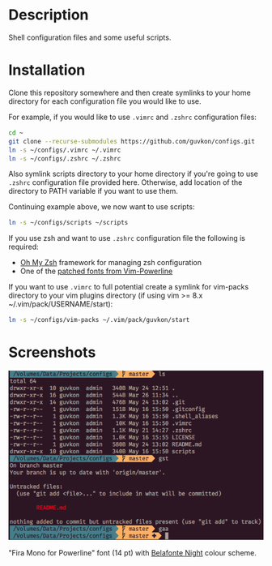 # Description
Shell configuration files and some useful scripts.

# Installation

Clone this repository somewhere and then create symlinks to your home directory for each configuration file you would like to use.

For example, if you would like to use `.vimrc` and `.zshrc` configuration files:

```zsh
cd ~
git clone --recurse-submodules https://github.com/guvkon/configs.git
ln -s ~/configs/.vimrc ~/.vimrc
ln -s ~/configs/.zshrc ~/.zshrc
```

Also symlink scripts directory to your home directory if you're going to use `.zshrc` configuration file provided here. Otherwise, add location of the directory to PATH variable if you want to use them.

Continuing example above, we now want to use scripts:
```zsh
ln -s ~/configs/scripts ~/scripts
```

If you use zsh and want to use `.zshrc` configuration file the following is required:
* [Oh My Zsh](https://ohmyz.sh) framework for managing zsh configuration
* One of the [patched fonts from Vim-Powerline](https://github.com/powerline/fonts)

If you want to use `.vimrc` to full potential create a symlink for vim-packs directory to your vim plugins directory (if using vim >= 8.x ~/.vim/pack/USERNAME/start):
```zsh
ln -s ~/configs/vim-packs ~/.vim/pack/guvkon/start
```

# Screenshots

![Belafonte Night + Fira Mono](/screenshot.png)

"Fira Mono for Powerline" font (14 pt) with [Belafonte Night](https://iterm2colorschemes.com) colour scheme.

